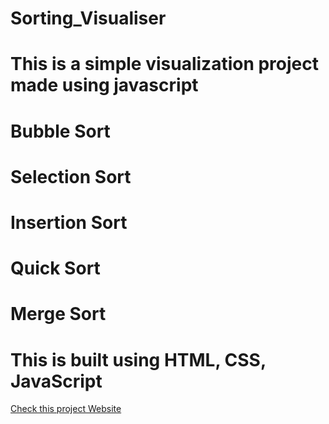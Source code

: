 # Sorting_Visualiser
# This is a simple visualization project made using javascript
# Bubble Sort
# Selection Sort
# Insertion Sort
# Quick Sort
# Merge Sort
# This is built using HTML, CSS, JavaScript
<html>
<body>
<a href="">Check this project Website</a>
</body>
</html>
